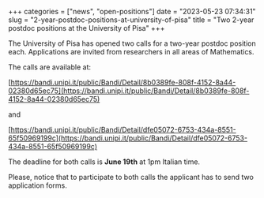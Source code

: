 +++
categories = ["news", "open-positions"]
date = "2023-05-23 07:34:31"
slug = "2-year-postdoc-positions-at-university-of-pisa"
title = "Two 2-year postdoc positions at the University of Pisa"
+++

The University of Pisa has opened two calls for a two-year postdoc position each. Applications are invited from researchers in all areas of Mathematics.

The calls are available at:

[https://bandi.unipi.it/public/Bandi/Detail/8b0389fe-808f-4152-8a44-02380d65ec75](https://bandi.unipi.it/public/Bandi/Detail/8b0389fe-808f-4152-8a44-02380d65ec75)

and

[https://bandi.unipi.it/public/Bandi/Detail/dfe05072-6753-434a-8551-65f50969199c](https://bandi.unipi.it/public/Bandi/Detail/dfe05072-6753-434a-8551-65f50969199c)

The deadline for both calls is **June 19th** at 1pm Italian time.

Please, notice that to participate to both calls the applicant has to send two application forms.
